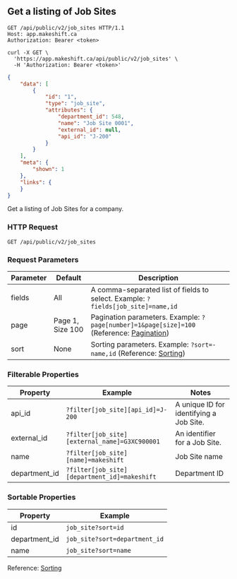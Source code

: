 ## Get a listing of Job Sites

```http
GET /api/public/v2/job_sites HTTP/1.1
Host: app.makeshift.ca
Authorization: Bearer <token>
```

```shell
curl -X GET \
  'https://app.makeshift.ca/api/public/v2/job_sites' \
  -H 'Authorization: Bearer <token>'
```

```json
{
    "data": [
        {
            "id": "1",
            "type": "job_site",
            "attributes": {
                "department_id": 548,
                "name": "Job Site 0001",
                "external_id": null,
                "api_id": "J-200"
            }
        }
    ],
    "meta": {
        "shown": 1
    },
    "links": {
    }
}
```


Get a listing of Job Sites for a company.

### HTTP Request

`GET /api/public/v2/job_sites`

### Request Parameters

Parameter | Default | Description
--------- | ------- | -----------
fields | All | A comma-separated list of fields to select. Example: `?fields[job_site]=name,id`
page | Page 1, Size 100 | Pagination parameters. Example: `?page[number]=1&page[size]=100` (Reference: <a href='#pagination'>Pagination</a>)
sort | None | Sorting parameters. Example: `?sort=-name,id` (Reference: <a href='#sorting'>Sorting</a>)

### Filterable Properties

Property | Example | Notes
-------- | ------- | -----
api_id   | `?filter[job_site][api_id]=J-200` | A unique ID for identifying a Job Site.
external_id | `?filter[job_site][external_name]=G3XC900001` | An identifier for a Job Site.
name | `?filter[job_site][name]=makeshift` | Job Site name
department_id | `?filter[job_site][department_id]=makeshift` | Department ID

### Sortable Properties

Property | Example
-------- | -------
id | `job_site?sort=id`
department_id | `job_site?sort=department_id`
name | `job_site?sort=name`

Reference: <a href='#sorting'>Sorting</a>
